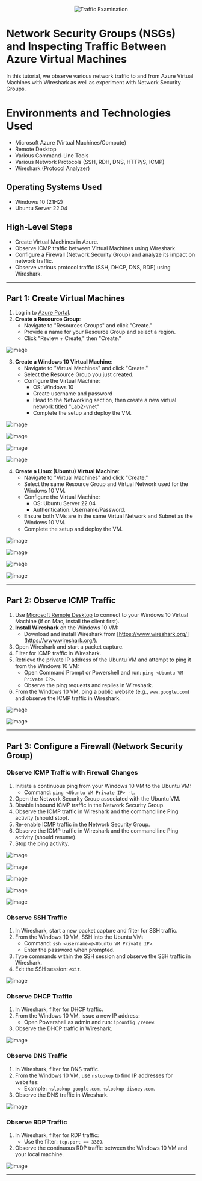 <p align="center">
<img src="https://i.imgur.com/Ua7udoS.png" alt="Traffic Examination"/>
</p>

# Network Security Groups (NSGs) and Inspecting Traffic Between Azure Virtual Machines

In this tutorial, we observe various network traffic to and from Azure Virtual Machines with Wireshark as well as experiment with Network Security Groups. <br />

# Environments and Technologies Used

- Microsoft Azure (Virtual Machines/Compute)
- Remote Desktop
- Various Command-Line Tools
- Various Network Protocols (SSH, RDH, DNS, HTTP/S, ICMP)
- Wireshark (Protocol Analyzer)

## Operating Systems Used

- Windows 10 (21H2)
- Ubuntu Server 22.04

## High-Level Steps

- Create Virtual Machines in Azure.
- Observe ICMP traffic between Virtual Machines using Wireshark. 
- Configure a Firewall (Network Security Group) and analyze its impact on network traffic.
- Observe various protocol traffic (SSH, DHCP, DNS, RDP) using Wireshark.

---

## Part 1: Create Virtual Machines

1. Log in to [Azure Portal](https://portal.azure.com/).
2. **Create a Resource Group**:
   - Navigate to "Resources Groups" and click "Create."
   - Provide a name for your Resource Group and select a region.
   - Click "Review + Create," then "Create."

![image](https://github.com/Edwin387/azure-network-protocols/blob/main/shot1.png?raw=true)

3. **Create a Windows 10 Virtual Machine**:
   - Navigate to "Virtual Machines" and click "Create."
   - Select the Resource Group you just created.
   - Configure the Virtual Machine:
      - OS: Windows 10
      - Create username and password
      - Head to the Networking section, then create a new virtual network titled "Lab2-vnet"
      - Complete the setup and deploy the VM.

 ![image](https://github.com/Edwin387/azure-network-protocols/blob/main/shot%202.png?raw=true)

![image](https://github.com/Edwin387/azure-network-protocols/blob/main/shot3.png?raw=true)

![image](https://github.com/Edwin387/azure-network-protocols/blob/main/shot%204.png?raw=true)

![image](https://github.com/Edwin387/azure-network-protocols/blob/main/shot%205.png?raw=true)

4. **Create a Linux (Ubuntu) Virtual Machine**:
   - Navigate to "Virtual Machines" and click "Create."
   - Select the same Resource Group and Virtual Network used for the Windows 10 VM.
   - Configure the Virtual Machine:
     - OS: Ubuntu Server 22.04
      - Authentication: Username/Password.
    - Ensure both VMs are in the same Virtual Network and Subnet as the Windows 10 VM.
    - Complete the setup and deploy the VM.

![image](https://github.com/Edwin387/azure-network-protocols/blob/main/shot%206.png?raw=true)

![image](https://github.com/Edwin387/azure-network-protocols/blob/main/shot%207.png?raw=true)

![image](https://github.com/Edwin387/azure-network-protocols/blob/main/shot%208.png?raw=true)

![image](https://github.com/Edwin387/azure-network-protocols/blob/main/shot%209.png?raw=true)

---

## Part 2: Observe ICMP Traffic

1. Use [Microsoft Remote Desktop](https://apps.microsoft.com/store) to connect to your Windows 10 Virtual Machine (if on Mac, install the client first).
2. **Install Wireshark** on the Windows 10 VM:
   - Download and install Wireshark from [https://www.wireshark.org/](https://www.wireshark.org/).
3. Open Wireshark and start a packet capture.
4. Filter for ICMP traffic in Wireshark.
5. Retrieve the private IP address of the Ubuntu VM and attempt to ping it from the Windows 10 VM:
   - Open Command Prompt or Powershell and run: `ping <Ubuntu VM Private IP>`.
   - Observe the ping requests and replies in Wireshark.
6. From the Windows 10 VM, ping a public website (e.g., `www.google.com`) and observe the ICMP traffic in Wireshark. 

![image](https://github.com/Edwin387/azure-network-protocols/blob/main/Capture%201.PNG?raw=true)

![image](https://github.com/Edwin387/azure-network-protocols/blob/main/Capture%202.PNG?raw=true)

---

## Part 3: Configure a Firewall (Network Security Group) 

### Observe ICMP Traffic with Firewall Changes

1. Initiate a continuous ping from your Windows 10 VM to the Ubuntu VM:
   - Command: `ping <Ubuntu VM Private IP> -t`.
2. Open the Network Security Group associated with the Ubuntu VM.
3. Disable inbound ICMP traffic in the Network Security Group.
4. Observe the ICMP traffic in Wireshark and the command line Ping activity (should stop).
5. Re-enable ICMP traffic in the Network Security Group.
6. Observe the ICMP traffic in Wireshark and the command line Ping activity (should resume).
7. Stop the ping activity.

![image](https://github.com/Edwin387/azure-network-protocols/blob/main/Capture%203.PNG?raw=true)

![image](https://github.com/Edwin387/azure-network-protocols/blob/main/Capture%204.PNG?raw=true)

![image](https://github.com/Edwin387/azure-network-protocols/blob/main/Capture%205.PNG?raw=true)

![image](https://github.com/Edwin387/azure-network-protocols/blob/main/Capture%206.PNG?raw=true)

![image](https://github.com/Edwin387/azure-network-protocols/blob/main/Capture%207.PNG?raw=true)

### Observe SSH Traffic 

1. In Wireshark, start a new packet capture and filter for SSH traffic.
2. From the Windows 10 VM, SSH into the Ubuntu VM:
   - Command: `ssh <username>@<Ubuntu VM Private IP>`.
   - Enter the password when prompted.
3. Type commands within the SSH session and observe the SSH traffic in Wireshark.
4. Exit the SSH session: `exit`.

![image](https://github.com/Edwin387/azure-network-protocols/blob/main/Capture%208.PNG?raw=true)

### Observe DHCP Traffic

1. In Wireshark, filter for DHCP traffic.
2. From the Windows 10 VM, issue a new IP address:
   - Open Powershell as admin and run: `ipconfig /renew`.
3. Observe the DHCP traffic in Wireshark.

![image](https://github.com/Edwin387/azure-network-protocols/blob/main/Capture%209.PNG?raw=true)

### Observe DNS Traffic 

1. In Wireshark, filter for DNS traffic.
2. From the Windows 10 VM, use `nslookup` to find IP addresses for websites:
   - Example: `nslookup google.com`, `nslookup disney.com`.
3. Observe the DNS traffic in Wireshark.

![image](https://github.com/Edwin387/azure-network-protocols/blob/main/Capture%2010.PNG?raw=true)

### Observe RDP Traffic 

1. In Wireshark, filter for RDP traffic:
   - Use the filter: `tcp.port == 3389`.
2. Observe the continuous RDP traffic between the Windows 10 VM and your local machine. 

![image](https://github.com/Edwin387/azure-network-protocols/blob/main/Capture%2011.PNG?raw=true)

---
